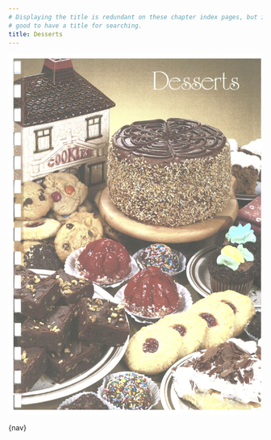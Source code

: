 ```yaml
---
# Displaying the title is redundant on these chapter index pages, but it's still
# good to have a title for searching.
title: Desserts
---
```


![](./chapter.jpg)

{nav}